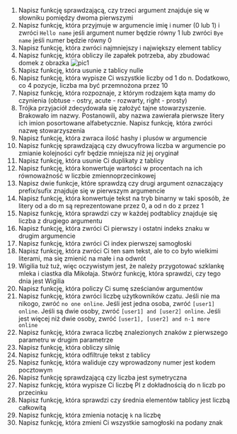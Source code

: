 1. Napisz funkcję sprawdzającą, czy trzeci argument znajduje się w słowniku pomiędzy dwoma pierwszymi
2. Napisz funkcję, która przyjmuje w argumencie imię i numer (0 lub 1) i zwróci `Hello name` jeśli argument numer będzie równy 1 lub zwróci `Bye name` jeśli numer będzie równy 0   
3. Napisz funkcję, która zwróci najmniejszy i największy element tablicy
4. Napisz funkcję, która obliczy ile zapałek potrzeba, aby zbudować domek z obrazka ![pic1](https://raw.githubusercontent.com/fed-team/js-test/master/easy/images/matchstick_houses.png)
5. Napisz funkcję, która usunie z tablicy nulle
6. Napisz funkcję, która wypisze Ci wszystkie liczby od 1 do n. Dodatkowo, co 4 pozycje, liczba ma być przemnożona przez 10
7. Napisz funkcję, która rozpoznaje, z którym rodzajem kąta mamy do czynienia (obtuse - ostry, acute - rozwarty, right - prosty)
8. Trójka przyjaciół zdecydowała się założyć tajne stowarzyszenie. Brakowało im nazwy. Postanowili, aby nazwa zawierała pierwsze litery ich imion posortowane alfabetycznie. Napisz funkcję, która zwróci nazwę stowarzyszenia
9. Napisz funkcję, która zwraca ilość hashy i plusów w argumencie
10. Napisz funkcję sprawdzającą czy dwucyfrowa liczba w argumencie po zmianie kolejności cyfr będzie mniejsza niż jej oryginał 
11. Napisz funkcję, która usunie Ci duplikaty z tablicy
12. Napisz funkcję, która konwertuje wartości w procentach na ich równoważność w liczbie zmiennoprzecinkowej
13. Napisz dwie funkcje, które sprawdzą czy drugi argument oznaczający prefix/sufix znajduje się w pierwszym argumencie
14. Napisz funkcję, która konwertuje tekst na tryb binarny w taki sposób, że litery od a do m są reprezentowane przez 0, a od n do z przez 1
15. Napisz funkcję, która sprawdzi czy w każdej podtablicy znajduje się liczba z drugiego argumentu
16. Napisz funkcję, która zwróci Ci pierwszy i ostatni indeks znaku w drugim argumencie
17. Napisz funkcję, która zwróci Ci index pierwszej samogłoski
18. Napisz funkcję, która zwróci Ci ten sam tekst, ale to co było wielkimi literami, ma się zmienić na małe i na odwrót 
19. Wigilia tuż tuż, więc oczywistym jest, że należy przygotować szklankę mleka i ciastka dla Mikołaja. Stwórz funkcję, która sprawdzi, czy tego dnia jest Wigilia
20. Napisz funkcję, która policzy Ci sumę sześcianów argumentów
21. Napisz funkcję, która zwróci liczbę użytkowników czatu. Jeśli nie ma nikogo, zwróć `no one online`. Jeśli jest jedna osoba, zwróć `[user1] online`. Jeśli są dwie osoby, zwróć `[user1] and [user2] online`. Jeśli jest więcej niż dwie osoby, zwróć `[user1], [user2] and n-1 more online`
22. Napisz funkcję, która zwraca liczbę znalezionych znaków z pierwszego parametru w drugim parametrze
23. Napisz funkcję, która obliczy silnię
24. Napisz funkcję, która odfiltruje tekst z tablicy
25. Napisz funkcję, która waliduje czy wprowadzony numer jest kodem pocztowym
26. Napisz funkcję sprawdzającą czy liczba jest symetryczna
27. Napisz funkcję, która wypisze Ci liczbę PI z dokładnością do n liczb po przecinku
28. Napisz funkcję, która sprawdzi czy średnia elementów tablicy jest liczbą całkowitą
29. Napisz funkcję, która zmienia notację `k` na liczbę
30. Napisz funkcję, która zmieni Ci wszystkie samogłoski na podany znak
